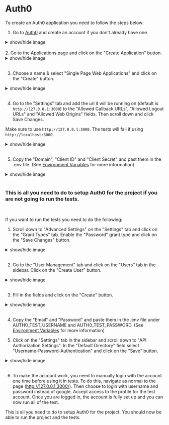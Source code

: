 # Auth0

To create an Auth0 application you need to follow the steps below:

1. Go to [Auth0](https://auth0.com/) and create an account if you don't already have one.

<details>
<summary>show/hide image</summary>
<img src="step1.png" alt="Create Auth0 Account" width="750"/>
</details>
<br/>
2. Go to the Applications page and click on the "Create Application" button.

<details>
<summary>show/hide image</summary>
<img src="step2.png" alt="Create Application" width="750"/>
</details>
<br/>

3. Choose a name & select "Single Page Web Applications" and click on the "Create" button.

<details>
<summary>show/hide image</summary>
<img src="step3.png" alt="Choose settings and create" width="750"/>
</details>
<br/>

4. Go to the "Settings" tab and add the url it will be running on (default is `http://127.0.0.1:3000`) to the "Allowed Callback URLs", "Allowed Logout URLs" and "Allowed Web Origins" fields. Then scroll down and click Save Changes.

Make sure to use `http://127.0.0.1:3000`. The tests will fail if using `http://localhost:3000`.

<details>
<summary>show/hide image</summary>
<img src="step4.png" alt="Setup Allowed Callback URLs, Allowed Logout URLs and Allowed Web Origins" width="750"/>
</details>
<br/>

5. Copy the "Domain", "Client ID" and "Client Secret" and past them in the .env file. (See [Environment Variables](../environmentVariables.md) for more information)

<details>
<summary>show/hide image</summary>
<img src="step5.png" alt="Copy Domain, Client ID and Client Secret" width="750"/>
</details>
<br/>

### This is all you need to do to setup Auth0 for the project if you are not going to run the tests.

<br/>

If you want to run the tests you need to do the following:

1. Scroll down to "Advanced Settings" on the "Settings" tab and click on the "Grant Types" tab. Enable the "Password" grant type and click on the "Save Changes" button.

<details>
<summary>show/hide image</summary>
<img src="step6.png" alt="Enable Password Grant Type" width="750"/>
</details>
<br/>

2. Go to the "User Management" tab and click on the "Users" tab in the sidebar. Click on the "Create User" button.

<details>
<summary>show/hide image</summary>
<img src="step7.png" alt="Create User" width="750"/>
</details>
<br/>

3. Fill in the fields and click on the "Create" button.

<details>
<summary>show/hide image</summary>
<img src="step8.png" alt="Fill in fields and create" width="750"/>
</details>
<br/>

4. Copy the "Email" and "Password" and paste them in the .env file under AUTH0_TEST_USERNAME and AUTH0_TEST_PASSWORD. (See [Environment Variables](../environmentVariables.md) for more information)

5. Click on the "Settings" tab in the sidebar and scroll down to "API Authorization Settings". In the "Default Directory" field select "Username-Password-Authentication" and click on the "Save" button.
<details>
<summary>show/hide image</summary>
<img src="step9.png" alt="Setup Default Directory" width="750"/>
</details>
<br/>

6. To make the account work, you need to manually login with the account one time before using it in tests. To do this, navigate as normal to the page (http://127.0.0.1:3000/). Then choose to login with username and password instead of google. Accept access to the profile for the test account. Once you are logged in, the account is fully set up and you can now run all of the test.

This is all you need to do to setup Auth0 for the project. You should now be able to run the project and the tests.

